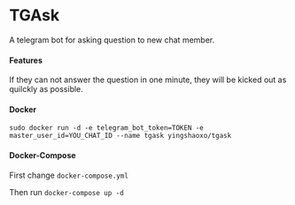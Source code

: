 # TGAsk
A telegram bot for asking question to new chat member.

#### Features
If they can not answer the question in one minute, they will be kicked out as quilckly as possible.

#### Docker
```
sudo docker run -d -e telegram_bot_token=TOKEN -e master_user_id=YOU_CHAT_ID --name tgask yingshaoxo/tgask
```

#### Docker-Compose
First change `docker-compose.yml`

Then run `docker-compose up -d`
